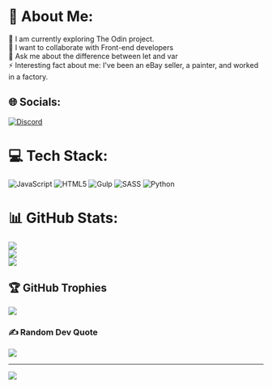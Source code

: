# 💫 About Me:
🔭 I am currently exploring The Odin project.<br>👯 I want to collaborate with Front-end developers <br>💬 Ask me about the difference between let and var<br>⚡ Interesting fact about me: I've been an eBay seller, a painter, and worked in a factory.


## 🌐 Socials:
[![Discord](https://img.shields.io/badge/Discord-%237289DA.svg?logo=discord&logoColor=white)](https://discord.gg/zerg314) 

# 💻 Tech Stack:
![JavaScript](https://img.shields.io/badge/javascript-%23323330.svg?style=for-the-badge&logo=javascript&logoColor=%23F7DF1E) ![HTML5](https://img.shields.io/badge/html5-%23E34F26.svg?style=for-the-badge&logo=html5&logoColor=white) ![Gulp](https://img.shields.io/badge/GULP-%23CF4647.svg?style=for-the-badge&logo=gulp&logoColor=white) ![SASS](https://img.shields.io/badge/SASS-hotpink.svg?style=for-the-badge&logo=SASS&logoColor=white) ![Python](https://img.shields.io/badge/python-3670A0?style=for-the-badge&logo=python&logoColor=ffdd54)
# 📊 GitHub Stats:
![](https://github-readme-stats.vercel.app/api?username=clockwo&theme=dark&hide_border=false&include_all_commits=true&count_private=true)<br/>
![](https://github-readme-streak-stats.herokuapp.com/?user=clockwo&theme=dark&hide_border=false)<br/>
![](https://github-readme-stats.vercel.app/api/top-langs/?username=clockwo&theme=dark&hide_border=false&include_all_commits=true&count_private=true&layout=compact)

## 🏆 GitHub Trophies
![](https://github-profile-trophy.vercel.app/?username=clockwo&theme=radical&no-frame=false&no-bg=true&margin-w=4)

### ✍️ Random Dev Quote
![](https://quotes-github-readme.vercel.app/api?type=vetical&theme=dark)

---
[![](https://visitcount.itsvg.in/api?id=clockwo&icon=0&color=0)](https://visitcount.itsvg.in)

<!-- Proudly created with GPRM ( https://gprm.itsvg.in ) -->
